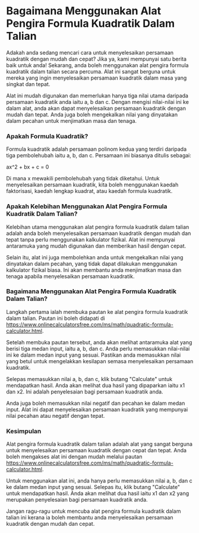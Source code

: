 Bagaimana Menggunakan Alat Pengira Formula Kuadratik Dalam Talian
=================================================================

Adakah anda sedang mencari cara untuk menyelesaikan persamaan kuadratik dengan mudah dan cepat? Jika ya, kami mempunyai satu berita baik untuk anda! Sekarang, anda boleh menggunakan alat pengira formula kuadratik dalam talian secara percuma. Alat ini sangat berguna untuk mereka yang ingin menyelesaikan persamaan kuadratik dalam masa yang singkat dan tepat.

Alat ini mudah digunakan dan memerlukan hanya tiga nilai utama daripada persamaan kuadratik anda iaitu a, b dan c. Dengan mengisi nilai-nilai ini ke dalam alat, anda akan dapat menyelesaikan persamaan kuadratik dengan mudah dan tepat. Anda juga boleh mengekalkan nilai yang dinyatakan dalam pecahan untuk menjimatkan masa dan tenaga.

### Apakah Formula Kuadratik?

Formula kuadratik adalah persamaan polinom kedua yang terdiri daripada tiga pembolehubah iaitu a, b, dan c. Persamaan ini biasanya ditulis sebagai:

ax^2 + bx + c = 0

Di mana x mewakili pembolehubah yang tidak diketahui. Untuk menyelesaikan persamaan kuadratik, kita boleh menggunakan kaedah faktorisasi, kaedah lengkap kuadrat, atau kaedah formula kuadratik.

### Apakah Kelebihan Menggunakan Alat Pengira Formula Kuadratik Dalam Talian?

Kelebihan utama menggunakan alat pengira formula kuadratik dalam talian adalah anda boleh menyelesaikan persamaan kuadratik dengan mudah dan tepat tanpa perlu menggunakan kalkulator fizikal. Alat ini mempunyai antaramuka yang mudah digunakan dan memberikan hasil dengan cepat.

Selain itu, alat ini juga membolehkan anda untuk mengekalkan nilai yang dinyatakan dalam pecahan, yang tidak dapat dilakukan menggunakan kalkulator fizikal biasa. Ini akan membantu anda menjimatkan masa dan tenaga apabila menyelesaikan persamaan kuadratik.

### Bagaimana Menggunakan Alat Pengira Formula Kuadratik Dalam Talian?

Langkah pertama ialah membuka pautan ke alat pengira formula kuadratik dalam talian. Pautan ini boleh didapati di <https://www.onlinecalculatorsfree.com/ms/math/quadratic-formula-calculator.html>.

Setelah membuka pautan tersebut, anda akan melihat antaramuka alat yang berisi tiga medan input, iaitu a, b, dan c. Anda perlu memasukkan nilai-nilai ini ke dalam medan input yang sesuai. Pastikan anda memasukkan nilai yang betul untuk mengelakkan kesilapan semasa menyelesaikan persamaan kuadratik.

Selepas memasukkan nilai a, b, dan c, klik butang "Calculate" untuk mendapatkan hasil. Anda akan melihat dua hasil yang dipaparkan iaitu x1 dan x2. Ini adalah penyelesaian bagi persamaan kuadratik anda.

Anda juga boleh memasukkan nilai negatif dan pecahan ke dalam medan input. Alat ini dapat menyelesaikan persamaan kuadratik yang mempunyai nilai pecahan atau negatif dengan tepat.

### Kesimpulan

Alat pengira formula kuadratik dalam talian adalah alat yang sangat berguna untuk menyelesaikan persamaan kuadratik dengan cepat dan tepat. Anda boleh mengakses alat ini dengan mudah melalui pautan <https://www.onlinecalculatorsfree.com/ms/math/quadratic-formula-calculator.html>.

Untuk menggunakan alat ini, anda hanya perlu memasukkan nilai a, b, dan c ke dalam medan input yang sesuai. Selepas itu, klik butang "Calculate" untuk mendapatkan hasil. Anda akan melihat dua hasil iaitu x1 dan x2 yang merupakan penyelesaian bagi persamaan kuadratik anda.

Jangan ragu-ragu untuk mencuba alat pengira formula kuadratik dalam talian ini kerana ia boleh membantu anda menyelesaikan persamaan kuadratik dengan mudah dan cepat.